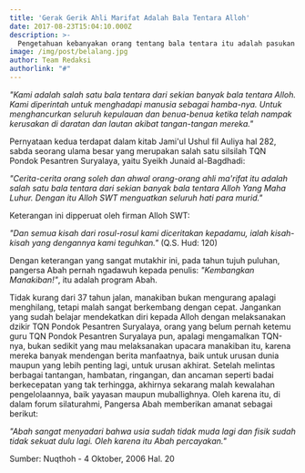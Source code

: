 ```yaml
---
title: 'Gerak Gerik Ahli Marifat Adalah Bala Tentara Alloh'
date: 2017-08-23T15:04:10.000Z
description: >-
  Pengetahuan kebanyakan orang tentang bala tentara itu adalah pasukan manusia saja. Padahal pasukan belalang pun di dalam salah satu keterangan dinyatakan:
image: /img/post/belalang.jpg
author: Team Redaksi
authorlink: "#"
---
```



_"Kami adalah salah satu bala tentara dari sekian banyak bala tentara Alloh. Kami diperintah untuk menghadapi manusia sebagai hamba-nya. Untuk menghancurkan seluruh kepulauan dan benua-benua ketika telah nampak kerusakan di daratan dan lautan akibat tangan-tangan mereka."_ 

Pernyataan kedua terdapat dalam kitab  Jami'ul Ushul fil Auliya hal 282, sabda seorang ulama besar yang merupakan salah satu silsilah TQN Pondok Pesantren Suryalaya, yaitu Syeikh Junaid al-Bagdhadi:

_"Cerita-cerita orang soleh dan ahwal orang-orang ahli ma'rifat itu adalah salah satu bala tentara dari sekian banyak bala tentara Alloh Yang Maha Luhur. Dengan itu Alloh SWT menguatkan seluruh hati para murid."_

Keterangan ini dipperuat oleh firman Alloh SWT:

_"Dan semua kisah dari rosul-rosul kami diceritakan kepadamu, ialah kisah-kisah yang dengannya kami teguhkan."_ (Q.S. Hud: 120)

Dengan keterangan yang sangat mutakhir ini, pada tahun tujuh puluhan, pangersa Abah pernah ngadawuh kepada penulis: *"Kembangkan Manakiban!"*, itu adalah program Abah.

Tidak kurang dari 37 tahun jalan, manakiban bukan mengurang apalagi menghilang, tetapi malah sangat berkembang dengan cepat. Jangankan yang sudah belajar mendekatkan diri kepada Alloh dengan melaksanakan dzikir TQN Pondok Pesantren Suryalaya, orang yang belum pernah ketemu guru TQN Pondok Pesantren Suryalaya pun, apalagi mengamalkan TQN-nya, bukan sedikit yang mau melaksanakan upacara manakiban itu, karena mereka banyak mendengan berita manfaatnya, baik untuk urusan dunia maupun yang lebih penting lagi, untuk urusan akhirat. Setelah melintas berbagai tantangan, hambatan, ringangan, dan ancaman seperti badai berkecepatan yang tak terhingga, akhirnya sekarang malah kewalahan pengelolaannya, baik yayasan maupun muballighnya. Oleh karena itu, di dalam forum silaturahmi, Pangersa Abah memberikan amanat sebagai berikut:

*"Abah sangat menyadari bahwa usia sudah tidak muda lagi dan fisik sudah tidak sekuat dulu lagi. Oleh karena itu Abah percayakan."*

Sumber: Nuqthoh - 4 Oktober, 2006 Hal. 20

